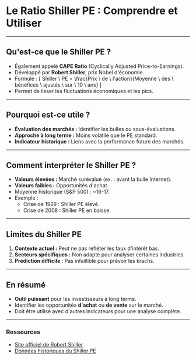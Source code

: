 # Le Ratio Shiller PE : Comprendre et Utiliser

---

## Qu'est-ce que le Shiller PE ?
- Également appelé **CAPE Ratio** (Cyclically Adjusted Price-to-Earnings).
- Développé par **Robert Shiller**, prix Nobel d'économie.
- Formule :
  \[
  Shiller \ PE = \frac{Prix \ de \ l'action}{Moyenne \ des \ bénéfices \ ajustés \ sur \ 10 \ ans}
  \]
- Permet de lisser les fluctuations économiques et les pics.

---

## Pourquoi est-ce utile ?
- **Évaluation des marchés :** Identifier les bulles ou sous-évaluations.
- **Approche à long terme :** Moins volatile que le PE standard.
- **Indicateur historique :** Liens avec la performance future des marchés.

---

## Comment interpréter le Shiller PE ?
- **Valeurs élevées :** Marché surévalué (ex. : avant la bulle Internet).
- **Valeurs faibles :** Opportunités d'achat.
- Moyenne historique (S&P 500) : ~16-17.
- Exemple :
  - Crise de 1929 : Shiller PE élevé.
  - Crise de 2008 : Shiller PE en baisse.

---

## Limites du Shiller PE
1. **Contexte actuel :** Peut ne pas refléter les taux d'intérêt bas.
2. **Secteurs spécifiques :** Non adapté pour analyser certaines industries.
3. **Prédiction difficile :** Pas infaillible pour prévoir les krachs.

---

## En résumé
- **Outil puissant** pour les investisseurs à long terme.
- Identifier les opportunités **d'achat** ou **de vente** sur le marché.
- Doit être utilisé avec d'autres indicateurs pour une analyse complète.

---

### Ressources
- [Site officiel de Robert Shiller](http://www.econ.yale.edu/~shiller/)
- [Données historiques du Shiller PE](https://www.multpl.com/shiller-pe)
